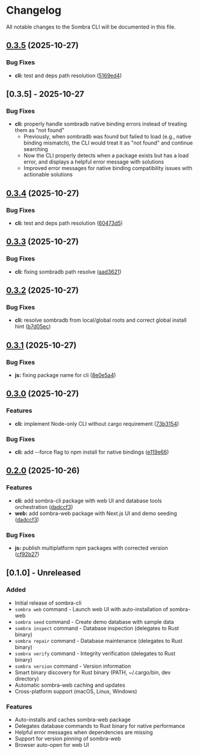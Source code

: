 # Changelog

All notable changes to the Sombra CLI will be documented in this file.

## [0.3.5](https://github.com/maskdotdev/sombra/compare/cli-v0.3.4...cli-v0.3.5) (2025-10-27)


### Bug Fixes

* **cli:** test and deps path resolution ([5169ed4](https://github.com/maskdotdev/sombra/commit/5169ed45eee7c3bfd3fa10093a2f1d1a6f40f103))

## [0.3.5] - 2025-10-27

### Bug Fixes

* **cli:** properly handle sombradb native binding errors instead of treating them as "not found"
  - Previously, when sombradb was found but failed to load (e.g., native binding mismatch), the CLI would treat it as "not found" and continue searching
  - Now the CLI properly detects when a package exists but has a load error, and displays a helpful error message with solutions
  - Improved error messages for native binding compatibility issues with actionable solutions

## [0.3.4](https://github.com/maskdotdev/sombra/compare/cli-v0.3.3...cli-v0.3.4) (2025-10-27)


### Bug Fixes

* **cli:** test and deps path resolution ([60473d5](https://github.com/maskdotdev/sombra/commit/60473d50c341e50ddcadda7b927b0d169c4da0a3))

## [0.3.3](https://github.com/maskdotdev/sombra/compare/cli-v0.3.2...cli-v0.3.3) (2025-10-27)


### Bug Fixes

* **cli:** fixing sombradb path resolve ([aad3621](https://github.com/maskdotdev/sombra/commit/aad3621fd5635c733f60b90e25118362432a0f58))

## [0.3.2](https://github.com/maskdotdev/sombra/compare/cli-v0.3.1...cli-v0.3.2) (2025-10-27)


### Bug Fixes

* **cli:** resolve sombradb from local/global roots and correct global install hint ([b7d05ec](https://github.com/maskdotdev/sombra/commit/b7d05ecd4dd2f184ad2967d0856f2b36cfb76653))

## [0.3.1](https://github.com/maskdotdev/sombra/compare/cli-v0.3.0...cli-v0.3.1) (2025-10-27)


### Bug Fixes

* **js:** fixing package name for cli ([8e0e5a4](https://github.com/maskdotdev/sombra/commit/8e0e5a48ea77a9c5a67e9c341a5098b6a0b7f394))

## [0.3.0](https://github.com/maskdotdev/sombra/compare/cli-v0.2.0...cli-v0.3.0) (2025-10-27)


### Features

* **cli:** implement Node-only CLI without cargo requirement ([73b3154](https://github.com/maskdotdev/sombra/commit/73b3154b72f4f88b86768e7a1ddb8defa9a8fb38))


### Bug Fixes

* **cli:** add --force flag to npm install for native bindings ([e119e66](https://github.com/maskdotdev/sombra/commit/e119e6645bc86d6cd3afaf21e7fd08ee685e1d12))

## [0.2.0](https://github.com/maskdotdev/sombra/compare/cli-v0.1.0...cli-v0.2.0) (2025-10-26)


### Features

* **cli:** add sombra-cli package with web UI and database tools orchestration ([dadccf3](https://github.com/maskdotdev/sombra/commit/dadccf3850ad5cf05f734ef99825ac9940f0ab69))
* **web:** add sombra-web package with Next.js UI and demo seeding ([dadccf3](https://github.com/maskdotdev/sombra/commit/dadccf3850ad5cf05f734ef99825ac9940f0ab69))


### Bug Fixes

* **js:** publish multiplatform npm packages with corrected version ([cf92b27](https://github.com/maskdotdev/sombra/commit/cf92b27badd31c06b35189a292ce5fbd6ff96e26))

## [0.1.0] - Unreleased

### Added
- Initial release of sombra-cli
- `sombra web` command - Launch web UI with auto-installation of sombra-web
- `sombra seed` command - Create demo database with sample data
- `sombra inspect` command - Database inspection (delegates to Rust binary)
- `sombra repair` command - Database maintenance (delegates to Rust binary)
- `sombra verify` command - Integrity verification (delegates to Rust binary)
- `sombra version` command - Version information
- Smart binary discovery for Rust binary (PATH, ~/.cargo/bin, dev directory)
- Automatic sombra-web caching and updates
- Cross-platform support (macOS, Linux, Windows)

### Features
- Auto-installs and caches sombra-web package
- Delegates database commands to Rust binary for native performance
- Helpful error messages when dependencies are missing
- Support for version pinning of sombra-web
- Browser auto-open for web UI
